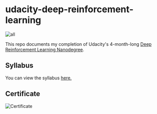 # udacity-deep-reinforcement-learning
![all](https://user-images.githubusercontent.com/39870221/85067159-3a47c880-b17e-11ea-8bf1-259458fb3301.gif)

This repo documents my completion of Udacity's 4-month-long [Deep Reinforcement Learning Nanodegree](https://www.udacity.com/course/deep-reinforcement-learning-nanodegree--nd893).

## Syllabus
You can view the syllabus [here.](syllabus.pdf)

## Certificate
![Certificate](certification.jpg)
